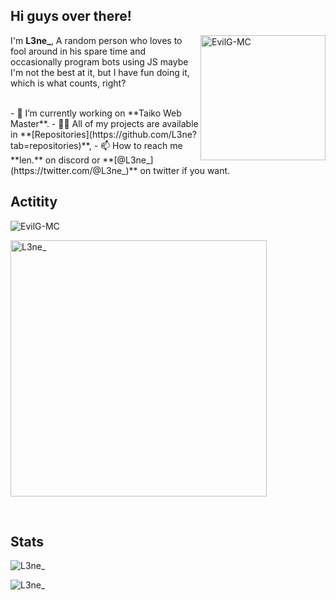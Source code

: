 <h2>Hi guys over there!</h2>

<p><img align="right" src="https://github.com/L3ne.png?size=210" alt="EvilG-MC" width="200"/></p>
<p align="left">I'm <b>L3ne_</b>, A random person who loves to fool around in his spare time and occasionally program bots using JS maybe I'm not the best at it, but I have fun doing it, which is what counts, right?</p> 
<br>
-   🧰 I’m currently working on **Taiko Web Master**.
-   👨‍💻 All of my projects are available in **[Repositories](https://github.com/L3ne?tab=repositories)**,
-   📫 How to reach me **len.** on discord or **[@L3ne_](https://twitter.com/@L3ne_)** on twitter if you want.
<br>
<h2 align="left">Actitity</h2>
<p><img align="center" src="https://lanyard.cnrad.dev/api/435068712786198538" alt="EvilG-MC" /></p>
<p><img align="center" src="https://spotify-recently-played-readme.vercel.app/api?user=qtwhadt2664q7xze22lcpr8mi&unique=true" alt="L3ne_" width="410"/></p>
<br> 
<h2 align="left">Stats</h2>
<img align="center" src="https://github-readme-stats.vercel.app/api?username=L3ne&theme=dracula&show_icons=true" alt="L3ne_" />
<p><img align="center" src="https://github-readme-streak-stats.herokuapp.com/?user=L3ne&theme=dracula&hide_border=true" alt="L3ne_" /></p>
